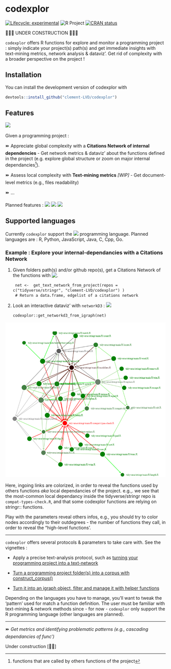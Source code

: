 
# codexplor

<!-- badges: start -->

[![Lifecycle:
experimental](https://img.shields.io/badge/lifecycle-experimental-orange.svg)](https://lifecycle.r-lib.org/articles/stages.html#experimental)
![R Project](https://img.shields.io/badge/R-black) [![CRAN
status](https://www.r-pkg.org/badges/version/codexplor)](https://CRAN.R-project.org/package=codexplor)
<!-- badges: end -->

🧰🔧🔨 UNDER CONSTRUCTION 🧰🔧🔨

`codexplor` offers R functions for explore and monitor a programming
project : simply indicate your project(s) path(s) and get immediate
insights with text-mining metrics, network analysis & dataviz’. Get rid
of complexity with a broader perspective on the project !

## Installation

You can install the development version of codexplor with

``` r
devtools::install_github("clement-LVD/codexplor")
```

## Features

![](https://img.shields.io/badge/%7BMethod%7D-bold?style=flat&logoColor=black&logoSize=2&label=Citations%20Network%20of%20internal%20dependencies&labelColor=black&color=green)

Given a programming project :

⏩ Appreciate global complexity with a **Citations Network of internal
dependencies** - Get network metrics & dataviz’ about the functions
defined in the project (e.g. explore global structure or zoom on major
internal dependancies[^1]).

⏩ Assess local complexity with **Text-mining metrics** *\[WIP\]* - Get
document-level metrics (e.g., files readability)

⏩ …

Planned features :
![](https://img.shields.io/badge/%7BMethod%7D-bold?style=flat&logoColor=black&logoSize=2&label=Text-mining%20metrics&labelColor=grey&color=orange)
![](https://img.shields.io/badge/%7BExport%7D-bold?style=flat&logoColor=black&logoSize=2&label=Reporting&labelColor=grey&color=orange)
![](https://img.shields.io/badge/%7BExport%7D-bold?style=flat&logoColor=black&logoSize=2&label=Network-advanced&labelColor=grey&color=orange)

## Supported languages

Currently `codexplor` support the
![](https://img.shields.io/badge/R-yellow) programming language. Planned
languages are : R, Python, JavaScript, Java, C, Cpp, Go.

### Example : Explore your internal-dependancies with a Citations Network

1.  Given folders path(s) and/or github repo(s), get a Citations Network
    of the functions with
    ![.](https://img.shields.io/badge/%7BMethod%7D-bold?style=flat&logoColor=black&logoSize=2&label=get_text_network_from_project()&labelColor=yellow&color=black)

         net <-  get_text_network_from_project(repos = c("tidyverse/stringr", "clement-LVD/codexplor") )
         # Return a data.frame, edgelist of a citations network

2.  Look an interactive dataviz’ with `networkD3` :
    ![](https://img.shields.io/badge/%7BDataviz%7D-bold?style=flat&logoColor=black&logoSize=2&label=get_networkd3_from_igraph()&labelColor=yellow&color=black)

        codexplor::get_networkd3_from_igraph(net) 

![](man/figures/example_net3d_dataviz.png)

Here, ingoing links are colorized, in order to reveal the functions used
by others functions *aka* local dependancies of the project. e.g.,. we
see that the most-common local dependancy inside the tidyverse/stringr
repo is `compat-types-check.R`, and that some codexplor functions are
relying on stringr:: functions.

Play with the parameters reveal others infos, e.g., you should try to
color nodes accordingly to their outdegrees - the number of functions
they call, in order to reveal the “high-level functions’.

------------------------------------------------------------------------

`codexplor` offers several protocols & parameters to take care with. See
the vignettes :

- Apply a precise text-analysis protocol, such as [turning your
  programming project into a
  text-network](../vignettes/Turn%20a%20programming%20project%20into%20a%20text-network)

- [Turn a programming project folder(s) into a corpus with
  construct_corpus()](../vignettes/construct_a_corpus)

- [Turn it into an igraph object, filter and manage it with helper
  functions](../vignettes/manage_igraph_object)

Depending on the languages you have to manage, you’ll want to tweak the
‘pattern’ used for match a function definition. The user must be
familiar with text-mining & network methods since - for now -
`codexplor` only support the R programming language (other languages are
planned).

------------------------------------------------------------------------

<!--
⏩ **4. Get an interactive `networkD3` HTML object**
&#10; 
`get_networkd3_from_igraph()` Return a list of 2 objects : 
&#10;1. a list named `'net3d'` with 2 data.frames, with the data used by `networkD3` (`'nodes'` and `'edges'`)
&#10;2. a networkD3::forceNetwork S3 class object named `'forcenetwork'`, an html interactive network dataviz'
&#10;-->

⏩ *Get metrics and identifying problematic patterns (e.g., cascading
dependancies of func’)*

Under construction \[🔧🔨\]

<!--
> `codexplor` help you to manage and analyze a programming project, giving you tools to figure out the big picture and to find the little wrench in the (net)work. 
&#10;> **Usecases 1.** As a head of a dozens of persons (non-tech) team', I have to dev' actively on the long run. codexplor help me to get the big picture of a large programming project quickly, with instant metrics & insights. Thanks to the network analysis and dataviz', I have deep insights about the project, such as for identifying theoritical vulnerability, for choosing where to start a polishing loop, but also for following a programming project over the long run. 
&#10;> **Usecases 2.** I can show the network or a small part of the network to the dev' and tech' profiles during our meetings or event prez'.
&#10;> **Usecases 3.** codexplor add insights on a particular function, as an help for the dev' when it come back on a project after a while (e.g., list all the local dependancies of a function and the functions that call it as a local dependancy).
&#10;-->
<!-- *Usecases of a quick programming project understanding*. codexplor goal is to *quickly* analyse your developing project, in order to *gain* time of comprehension, made your documentation, dataviz' of your project, etc. The features offered are crafted for coordinate large programming project, made helper func' for new colleagues and/or future you, formally identifying your higher-level func' and/or the most-frequently used as dependancies... and other handy features for priorizing your work by quickly figure out 'where' you have to pay attention. For example, before to change a parameter name in a func', you want to check what are the func' that used the one you want to modify. Same for changing the returned content or the behavior of a func' : you want to check which ones used this func' that you want to modify. You also want to offer an easy way to understand the chaining of your custom func'. -->

[^1]: functions that are called by others functions of the project
